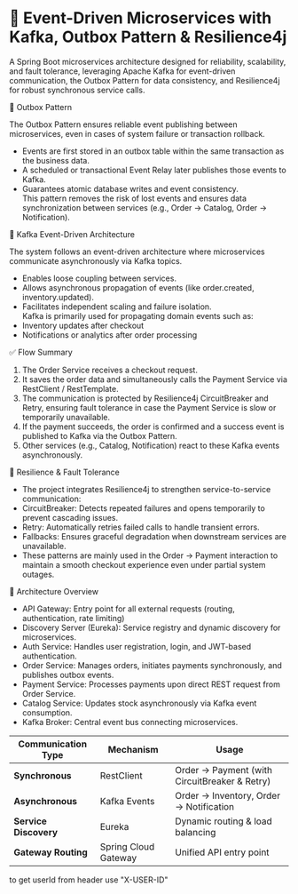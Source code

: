# 🧩 Event-Driven Microservices with Kafka, Outbox Pattern & Resilience4j  

A Spring Boot microservices architecture designed for reliability, scalability, and fault tolerance, leveraging Apache Kafka for event-driven communication, the Outbox Pattern for data consistency, and Resilience4j for robust synchronous service calls.  

📨 Outbox Pattern

The Outbox Pattern ensures reliable event publishing between microservices, even in cases of system failure or transaction rollback.  
* Events are first stored in an outbox table within the same transaction as the business data.  
* A scheduled or transactional Event Relay later publishes those events to Kafka.  
* Guarantees atomic database writes and event consistency.  
This pattern removes the risk of lost events and ensures data synchronization between services (e.g., Order → Catalog, Order → Notification).  

🔄 Kafka Event-Driven Architecture  

The system follows an event-driven architecture where microservices communicate asynchronously via Kafka topics.  
* Enables loose coupling between services.  
* Allows asynchronous propagation of events (like order.created, inventory.updated).  
* Facilitates independent scaling and failure isolation.  
Kafka is primarily used for propagating domain events such as:  
* Inventory updates after checkout  
* Notifications or analytics after order processing  

✅ Flow Summary  

1. The Order Service receives a checkout request.  
2. It saves the order data and simultaneously calls the Payment Service via RestClient / RestTemplate.  
3. The communication is protected by Resilience4j CircuitBreaker and Retry, ensuring fault tolerance in case the Payment Service is slow or temporarily unavailable.  
4. If the payment succeeds, the order is confirmed and a success event is published to Kafka via the Outbox Pattern.  
5. Other services (e.g., Catalog, Notification) react to these Kafka events asynchronously.  

🧠 Resilience & Fault Tolerance  
* The project integrates Resilience4j to strengthen service-to-service communication:  
* CircuitBreaker: Detects repeated failures and opens temporarily to prevent cascading issues.  
* Retry: Automatically retries failed calls to handle transient errors.  
* Fallbacks: Ensures graceful degradation when downstream services are unavailable.  
* These patterns are mainly used in the Order → Payment interaction to maintain a smooth checkout experience even under partial system outages.

🧱 Architecture Overview  
* API Gateway: Entry point for all external requests (routing, authentication, rate limiting)  
* Discovery Server (Eureka): Service registry and dynamic discovery for microservices.  
* Auth Service: Handles user registration, login, and JWT-based authentication.  
* Order Service: Manages orders, initiates payments synchronously, and publishes outbox events.  
* Payment Service: Processes payments upon direct REST request from Order Service.  
* Catalog Service: Updates stock asynchronously via Kafka event consumption.  
* Kafka Broker: Central event bus connecting microservices.

| Communication Type    | Mechanism                 | Usage                                         |  
| --------------------- | ------------------------- | --------------------------------------------- |  
| **Synchronous**       | RestClient                | Order → Payment (with CircuitBreaker & Retry) |  
| **Asynchronous**      | Kafka Events              | Order → Inventory, Order → Notification       |  
| **Service Discovery** | Eureka                    | Dynamic routing & load balancing              |  
| **Gateway Routing**   | Spring Cloud Gateway      | Unified API entry point                       |  

to get userId from header use "X-USER-ID"















